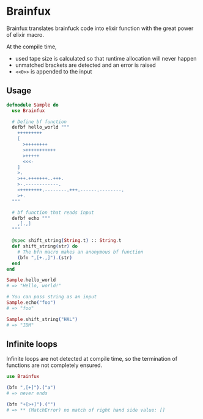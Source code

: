 # Brainfux

Brainfux translates brainfuck code into elixir function with the great power of elixir macro.

At the compile time,
* used tape size is calculated so that runtime allocation will never happen
* unmatched brackets are detected and an error is raised
* `<<0>>` is appended to the input

## Usage

```elixir
defmodule Sample do
  use Brainfux

  # Define bf function
  defbf hello_world """
    +++++++++
    [
      >++++++++
      >+++++++++++
      >+++++
      <<<-
    ]
    >.
    >++.+++++++..+++.
    >-.------------.
    <++++++++.--------.+++.------.--------.
    >+.
  """

  # bf function that reads input
  defbf echo """
    ,[.,]
  """

  @spec shift_string(String.t) :: String.t
  def shift_string(str) do
    # The bfn macro makes an anonymous bf function
    (bfn ",[+.,]").(str)
  end
end

Sample.hello_world
# => "Hello, world!"

# You can pass string as an input
Sample.echo("foo")
# => "foo"

Sample.shift_string("HAL")
# => "IBM"
```

## Infinite loops

Infinite loops are not detected at compile time, so the termination of functions are not completely ensured.
```elixir
use Brainfux

(bfn ",[+]").("a")
# => never ends

(bfn "+[>+]").("")
# => ** (MatchError) no match of right hand side value: []
```

